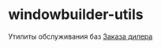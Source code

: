 # windowbuilder-utils
Утилиты обслуживания баз [Заказа дилера](https://github.com/oknosoft/windowbuilder)
